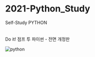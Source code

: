 # 2021-Python_Study
Self-Study PYTHON
</br>
</br>
</br>
Do it! 점프 투 파이썬 - 전면 개정판

![python](https://user-images.githubusercontent.com/48044255/120600914-435fa180-c484-11eb-8ad2-6b9bab4e27e9.JPG)

